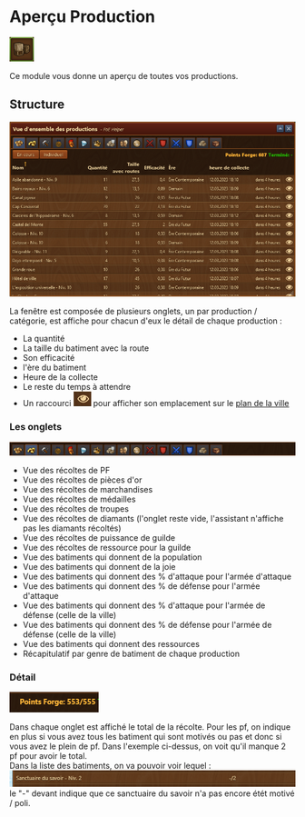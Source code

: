 # Aperçu Production

![Îcone](./.images/icon_001.png)

Ce module vous donne un aperçu de toutes vos productions.


## Structure

![Structure](./.images/structure.png)

La fenêtre est composée de plusieurs onglets, un par production / catégorie, est affiche pour chacun d'eux le détail de chaque production :
* La quantité
* La taille du batiment avec la route
* Son efficacité
* l'ère du batiment
* Heure de la collecte
* Le reste du temps à attendre
* Un raccourci ![](./.images/oeil.png) pour afficher son emplacement sur le [plan de la ville](../ville/README.md)


### Les onglets

![Les productions](./.images/onglet.png)

* Vue des récoltes de PF
* Vue des récoltes de pièces d'or
* Vue des récoltes de marchandises
* Vue des récoltes de médailles
* Vue des récoltes de troupes
* Vue des récoltes de diamants (l'onglet reste vide, l'assistant n'affiche pas les diamants récoltés)
* Vue des récoltes de puissance de guilde
* Vue des récoltes de ressource pour la guilde
* Vue des batiments qui donnent de la population
* Vue des batiments qui donnent de la joie
* Vue des batiments qui donnent des % d'attaque pour l'armée d'attaque
* Vue des batiments qui donnent des % de défense pour l'armée d'attaque
* Vue des batiments qui donnent des % d'attaque pour l'armée de défense (celle de la ville)
* Vue des batiments qui donnent des % de défense pour l'armée de défense (celle de la ville)
* Vue des batiments qui donnent des ressources
* Récapitulatif par genre de batiment de chaque production


### Détail

![Total de la production des batiments](./.images/pomo_pas_fini.png) 

Dans chaque onglet est affiché le total de la récolte. Pour les pf, on indique en plus si vous avez tous les batiment qui sont motivés ou pas et donc si vous avez le plein de pf.
Dans l'exemple ci-dessus, on voit qu'il manque 2 pf pour avoir le total.<br>
Dans la liste des batiments, on va pouvoir voir lequel :<br>
![Batiment pas motivé](./.images/pomo_pas_fait.png)<br>
le "-" devant indique que ce sanctuaire du savoir n'a pas encore étét motivé / poli.


